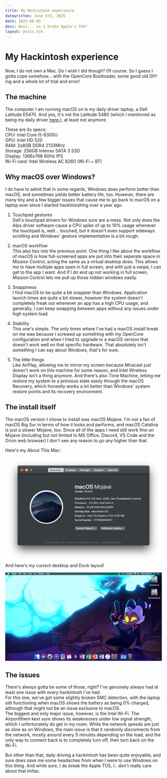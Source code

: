 ```yaml
---
title: My Hackintosh experience
datewritten: June 5th, 2025
date: 2025-06-05
desc: Wait... so I broke Apple's TOS?
layout: posts.njk
---
```


# My Hackintosh experience
Now, I do not own a Mac. Do I wish I did though? Of course. So I guess I gotta cope somehow... with the OpenCore Bootloader, some good old DIY-ing and a whole lot of trial and error!

## The machine
The computer I am running macOS on is my daily driver laptop, a Dell Latitude E5470. And yes, it's not the Latitude 5480 (which I mentioned as being my daily driver [here.](/blog/posts/hardware)), at least not anymore.

These are its specs:\
CPU: Intel Core i5-6300U\
GPU: Intel HD 520\
RAM: 2x8GB DDR4 2133MHz\
Storage: 256GB Intenso SATA 3 SSD\
Display: 1366x768 60Hz IPS\
Wi-Fi card: Intel Wireless AC 8260 (Wi-Fi + BT)

## Why macOS over Windows?
I do have to admit that in some regards, Windows does perform better than macOS, and sometimes yields better battery life, too. However, there are many tiny and a few bigger issues that cause me to go back to macOS on a laptop ever since I started hackintoshing over a year ago.

1. Touchpad gestures\
Dell's touchpad drivers for Windows sure are a mess. Not only does the Alps driver software cause a CPU spike of up to 10% usage whenever the touchpad is, well... touched, but it doesn't even support sideways scrolling and Windows' gesture implementation is a bit rough.

2. macOS workflow\
This also ties into the previous point. One thing I like about the workflow of macOS is how full-screened apps are put into their seperate space in Mission Control, acting the same as a virtual desktop does. This allows me to have multiple apps open in full screen, and with just a swipe, I can get to the app I want. And if I do end up not working in full screen, Mission Control lets me pull up those hidden windows easily.

3. Snappiness\
I find macOS to be quite a bit snappier than Windows. Application launch times are quite a bit slower, however the system doesn't completely freak out whenever an app has a high CPU usage, and generally, I can keep swapping between apps without any issues under high system load.

4. Stability\
This one's simple. The only times where I've had a macOS install break on me was because I screwed up something with my OpenCore configuration and when I tried to upgrade to a macOS version that doesn't work well on that specific hardware. That absolutely isn't something I can say about Windows, that's for sure.

5. The little things\
Like AirPlay, allowing me to mirror my screen because Miracast just doesn't work on this machine for some reason, and Intel Wireless Display isn't a thing anymore. And there's also Time Machine, letting me restore my system to a previous state easily through the macOS Recovery, which honestly works a lot better than Windows' system restore points and its recovery environment.

## The install itself
The macOS version I chose to install was macOS Mojave. I'm not a fan of macOS Big Sur in terms of how it looks and performs, and macOS Catalina is just a slower Mojave, too. Since all of the apps I need still work fine on Mojave (including but not limited to MS Office, Discord, VS Code and the Orion web browser) I don't see any reason to go any higher than that.

Here's my About This Mac:

![image](/assets/blog/aboutmac.png)\
And here's my current desktop and Dock layout!

![image](/assets/blog/desktop.png)

## The issues
There's always gotta be some of those, right? I've genuinely always had at least one issue with every hackintosh I've had.\
For this one, we've got some slightly broken SMC detection, with the laptop still functioning when macOS shows the battery as being 0% charged, although that might not be an issue exclusive to macOS.\
The biggest and only major issue, however, is the Intel Wi-Fi. The AirportItlwm kext sure shows its weaknesses under low signal strength, which I unfortunately do get in my room. While the network speeds are just as slow as on Windows, the main issue is that it randomly disconnects from the network, mostly around every 5 minutes depending on the load, and the only way to connect back is to completely turn off, then turn back on the Wi-Fi.

But other than that, daily driving a hackintosh has been quite enjoyable, and sure does save me some headaches from when I were to use Windows on this thing. And while sure, I do break the Apple TOS, I.. don't really care about that lmfao.